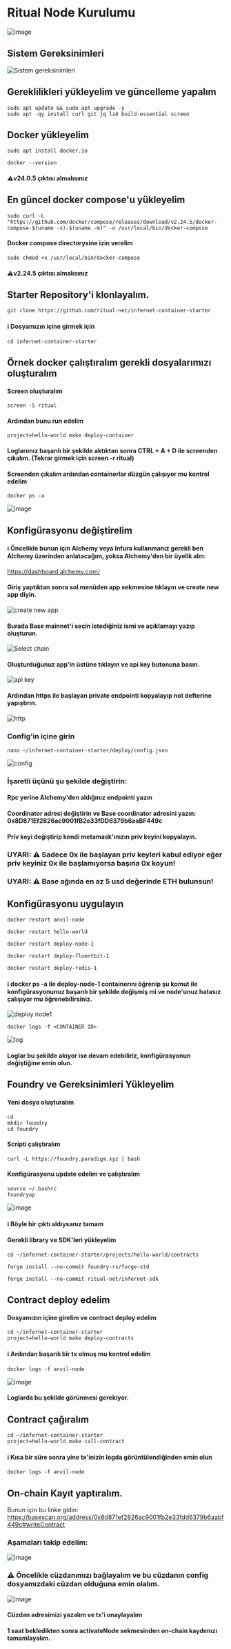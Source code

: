 # Ritual Node Kurulumu

![image](https://github.com/Alping0/Ritual/assets/105454859/6e7785f5-1acb-4ea5-b6bd-b7441c5add8f)

## Sistem Gereksinimleri

![Sistem gereksinimleri](https://github.com/Alping0/Ritual/assets/105454859/12bdff02-a307-428d-b06f-3e0ceac3ec62)

## Gereklilikleri yükleyelim ve güncelleme yapalım

```
sudo apt update && sudo apt upgrade -y
sudo apt -qy install curl git jq lz4 build-essential screen
```
## Docker yükleyelim

```
sudo apt install docker.io
```
```
docker --version
```
#### ⚠️v24.0.5 çıktısı almalısınız

## En güncel docker compose'u yükleyelim

```
sudo curl -L "https://github.com/docker/compose/releases/download/v2.24.5/docker-compose-$(uname -s)-$(uname -m)" -o /usr/local/bin/docker-compose
```
#### Docker compose directorysine izin verelim

```
sudo chmod +x /usr/local/bin/docker-compose
```
#### ⚠️v2.24.5 çıktısı almalısınız

## Starter Repository'i klonlayalım.

```
git clone https://github.com/ritual-net/infernet-container-starter
```
#### ℹ️ Dosyamızın içine girmek için

```
cd infernet-container-starter
```
## Örnek docker çalıştıralım gerekli dosyalarımızı oluşturalım

#### Screen oluşturalım

```
screen -S ritual
```

#### Ardından bunu run edelim

```
project=hello-world make deploy-container
```

#### Loglarımız başarılı bir şekilde aktıktan sonra CTRL + A + D ile screenden çıkalım. (Tekrar girmek için screen -r ritual)

#### Screenden çıkalım ardından containerlar düzgün çalışıyor mu kontrol edelim

```
docker ps -a
```

![image](https://github.com/Alping0/Ritual/assets/105454859/90dd3895-f2e5-4536-8fef-819a3b5c5286)


## Konfigürasyonu değiştirelim

#### ℹ️ Öncelikle bunun için Alchemy veya Infura kullanmanız gerekli ben Alchemy üzerinden anlatacağım, yoksa Alchemy'den bir üyelik alın:

https://dashboard.alchemy.com/

#### Giriş yaptıktan sonra sol menüden app sekmesine tıklayın ve create new app diyin.

![create new app](https://github.com/Alping0/Ritual/assets/105454859/14b38c4d-fecc-455b-878f-e05f6cf6f4aa)

#### Burada Base mainnet'i seçin istediğiniz ismi ve açıklamayı yazıp oluşturun.

![Select chain](https://github.com/Alping0/Ritual/assets/105454859/e2b440d4-443e-4b96-9b6f-fd7f4f6ecf19)

#### Oluşturduğunuz app'in üstüne tıklayın ve api key butonuna basın.

![api key](https://github.com/Alping0/Ritual/assets/105454859/824432b6-bd51-42cc-9f19-f2ff36f0e2b8)

#### Ardından https ile başlayan private endpointi kopyalayıp not defterine yapıştırın.

![http](https://github.com/Alping0/Ritual/assets/105454859/6b931931-3392-457a-9d20-ee5fe2c0c36c)

### Config'in içine girin

```
nano ~/infernet-container-starter/deploy/config.json
```
![config](https://github.com/Alping0/Ritual/assets/105454859/43a40606-4fa1-4f10-a08e-b0856b775122)

### İşaretli üçünü şu şekilde değiştirin:

#### Rpc yerine Alchemy'den aldığınız endpointi yazın

#### Coordinator adresi değiştirin ve Base coordinator adresini yazın: 0x8D871Ef2826ac9001fB2e33fDD6379b6aaBF449c

#### Priv keyi değiştirip kendi metamask'ınızın priv keyini kopyalayın.

### UYARI: ⚠️ Sadece 0x ile başlayan priv keyleri kabul ediyor eğer priv keyiniz 0x ile başlamıyorsa başına 0x koyun!

### UYARI: ⚠️ Base ağında en az 5 usd değerinde ETH bulunsun!

## Konfigürasyonu uygulayın

```
docker restart anvil-node
```

```
docker restart hello-world
```

```
docker restart deploy-node-1
```

```
docker restart deploy-fluentbit-1
```

```
docker restart deploy-redis-1
```

#### ℹ️ docker ps -a ile deploy-node-1 containerını öğrenip şu komut ile konfigürasyonunuz başarılı bir şekilde değişmiş mi ve node'unuz hatasız çalışıyor mu öğrenebilirsiniz.

![deploy node1](https://github.com/Alping0/Ritual/assets/105454859/7d8f7231-28d7-476b-a6ac-82f9ac480d1d)

```
docker logs -f <CONTAINER ID>
```

![log](https://github.com/Alping0/Ritual/assets/105454859/e682e8d1-7d5d-4067-8d84-3c24f81a381f)

#### Loglar bu şekilde akıyor ise devam edebiliriz, konfigürasyonun değiştiğine emin olun.

## Foundry ve Gereksinimleri Yükleyelim

#### Yeni dosya oluşturalım

```
cd
mkdir foundry
cd foundry
```

#### Scripti çalıştıralım

```
curl -L https://foundry.paradigm.xyz | bash
```

#### Konfigürasyonu update edelim ve çalıştıralım

```
source ~/.bashrc
foundryup
```

![image](https://github.com/Alping0/Ritual/assets/105454859/948c67ad-ea0a-4c45-a9c3-9bec14c47633)

#### ℹ️ Böyle bir çıktı aldıysanız tamam

#### Gerekli library ve SDK'leri yükleyelim

```
cd ~/infernet-container-starter/projects/hello-world/contracts
```

```
forge install --no-commit foundry-rs/forge-std
```

```
forge install --no-commit ritual-net/infernet-sdk
```

## Contract deploy edelim

#### Dosyamızın içine girelim ve contract deploy edelim

```
cd ~/infernet-container-starter
project=hello-world make deploy-contracts
```

#### ℹ️ Ardından başarılı bir tx olmuş mu kontrol edelim

```
docker logs -f anvil-node
```

![image](https://github.com/Alping0/Ritual/assets/105454859/8871cbdb-80e5-4e9c-ab17-44f10c54fb2d)

#### Loglarda bu şekilde görünmesi gerekiyor.

## Contract çağıralım

```
cd ~/infernet-container-starter
project=hello-world make call-contract
```

#### ℹ️ Kısa bir süre sonra yine tx'inizin logda görüntülendiğinden emin olun

```
docker logs -f anvil-node
```

## On-chain Kayıt yaptıralım.

Bunun için bu linke gidin:
https://basescan.org/address/0x8d871ef2826ac9001fb2e33fdd6379b6aabf449c#writeContract

### Aşamaları takip edelim:

![image](https://github.com/Alping0/Ritual/assets/105454859/303fd14c-c3bb-435a-af56-f34b86c09500)

### ⚠️ Öncelikle cüzdanımızı bağlayalım ve bu cüzdanın config dosyamızdaki cüzdan olduğuna emin olalım.

![image](https://github.com/Alping0/Ritual/assets/105454859/620a156b-875e-49e6-b4bc-46bf704fd3e3)

#### Cüzdan adresimizi yazalım ve tx'i onaylayalım

#### 1 saat bekledikten sonra activateNode sekmesinden on-chain kaydımızı tamamlayalım.























































